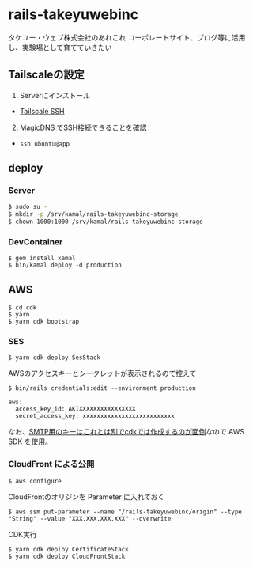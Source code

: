 # rails-takeyuwebinc

タケユー・ウェブ株式会社のあれこれ
コーポレートサイト、ブログ等に活用し、実験場として育てていきたい

## Tailscaleの設定
1. Serverにインストール
  - [Tailscale SSH](https://tailscale.com/kb/1193/tailscale-ssh)
2. MagicDNS でSSH接続できることを確認
  - `ssh ubuntu@app`

## deploy

### Server
```bash
$ sudo su -
$ mkdir -p /srv/kamal/rails-takeyuwebinc-storage
$ chown 1000:1000 /srv/kamal/rails-takeyuwebinc-storage
```

### DevContainer
```
$ gem install kamal
$ bin/kamal deploy -d production
```

## AWS
```
$ cd cdk
$ yarn
$ yarn cdk bootstrap
```

### SES
```
$ yarn cdk deploy SesStack
```

AWSのアクセスキーとシークレットが表示されるので控えて

```
$ bin/rails credentials:edit --environment production
```

```
aws:
  access_key_id: AKIXXXXXXXXXXXXXXXX
  secret_access_key: xxxxxxxxxxxxxxxxxxxxxxxxxx
```

なお、[SMTP用のキーはこれとは別でcdkでは作成するのが面倒](https://stackoverflow.com/questions/69736117/how-can-i-generate-aws-ses-smtp-credentials-using-the-cdk)なので AWS SDK を使用。

### CloudFront による公開

```
$ aws configure
```

CloudFrontのオリジンを Parameter に入れておく

```
$ aws ssm put-parameter --name "/rails-takeyuwebinc/origin" --type "String" --value "XXX.XXX.XXX.XXX" --overwrite
```

CDK実行

```
$ yarn cdk deploy CertificateStack
$ yarn cdk deploy CloudFrontStack
```
